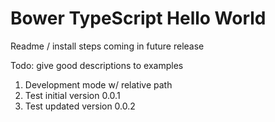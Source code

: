 # Bower TypeScript Hello World

Readme / install steps coming in future release

Todo: give good descriptions to examples
1) Development mode w/ relative path
2) Test initial version 0.0.1
3) Test updated version 0.0.2
